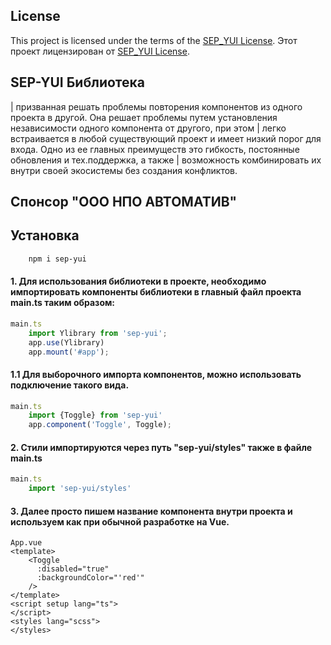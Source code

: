 ## License
This project is licensed under the terms of the [SEP_YUI License](./LICENSE_EN.txt).
Этот проект лицензирован от [SEP_YUI License](./LICENSE_RU.txt).

## SEP-YUI Библиотека
| призванная решать проблемы повторения компонентов из одного проекта в другой. Она решает проблемы путем установления независимости одного компонента от другого, при этом 
| легко встраивается в любой существующий проект и имеет низкий порог для входа. Одно из ее главных преимуществ это гибкость, постоянные обновления и тех.поддержка, а также
| возможность комбинировать их внутри своей экосистемы без создания конфликтов.

## Спонсор "ООО НПО АВТОМАТИВ"

## Установка

```bash
    npm i sep-yui
```

#### 1. Для использования библиотеки в проекте, необходимо импортировать компоненты библиотеки в главный файл проекта main.ts таким образом:
```ts
main.ts
    import Ylibrary from 'sep-yui';
    app.use(Ylibrary)
    app.mount('#app');
```
#### 1.1 Для выборочного импорта компонентов, можно использовать подключение такого вида.
```ts
main.ts
    import {Toggle} from 'sep-yui'
    app.component('Toggle', Toggle);
```
#### 2. Стили импортируются через путь "sep-yui/styles" также в файле main.ts
```ts
main.ts
    import 'sep-yui/styles'
```
#### 3. Далее просто пишем название компонента внутри проекта и используем как при обычной разработке на Vue. 
```vue
App.vue
<template>
    <Toggle 
      :disabled="true"
      :backgroundColor="'red'"
    />
</template>
<script setup lang="ts">
</script>
<styles lang="scss">
</styles>
```